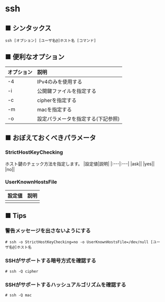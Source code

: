 # ssh
## ■ シンタックス
```
ssh [オプション] [ユーザ名@]ホスト名 [コマンド]
```
## ■ 便利なオプション
|オプション|説明|
|:---|:---|
|-4|IPv4のみを使用する|
|-i|公開鍵ファイルを指定する|
|-c|cipherを指定する|
|-m|macを指定する|
|-o|設定パラメータを指定する(下記参照)|

## ■ おぼえておくべきパラメータ
### StrictHostKeyChecking
ホスト鍵のチェック方法を指定します。
|設定値|説明|
|:---|:---|
|ask||
|yes||
|no||

### UserKnownHostsFile
|設定値|説明|
|:---|:---|
|||

## ■ Tips
### 警告メッセージを出さないようにする
```
# ssh -o StrictHostKeyChecking=no -o UserKnownHostsFile=/dev/null [ユーザ名@]ホスト名
```
### SSHがサポートする暗号方式を確認する
```
# ssh -Q cipher
```
### SSHがサポートするハッシュアルゴリズムを確認する
```
# ssh -Q mac
```
